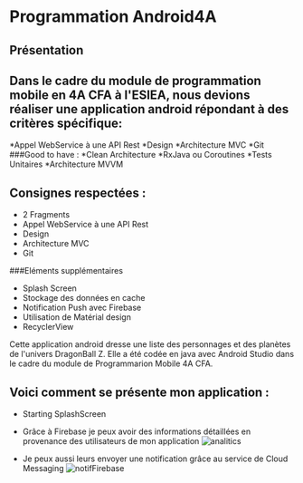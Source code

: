 # Programmation Android4A

## Présentation
## Dans le cadre du module de programmation mobile en 4A CFA à l'ESIEA, nous devions réaliser une application android répondant à des critères spécifique:
*Appel WebService à une API Rest
*Design
*Architecture MVC
*Git
###Good to have :
*Clean Architecture
*RxJava ou Coroutines
*Tests Unitaires
*Architecture MVVM

## Consignes respectées :
* 2 Fragments
* Appel WebService à une API Rest
* Design
* Architecture MVC
* Git

###Eléments supplémentaires
* Splash Screen
* Stockage des données en cache
* Notification Push avec Firebase
* Utilisation de Matérial design
* RecyclerView

Cette application android dresse une liste des personnages et des planètes de l'univers DragonBall Z. Elle a été codée en java avec Android Studio dans le cadre du module de Programmarion Mobile 4A CFA.

## Voici comment se présente mon application :
* Starting SplashScreen

* Grâce à Firebase je peux avoir des informations détaillées en provenance des utilisateurs de mon application
![analitics](https://user-images.githubusercontent.com/49784726/59282295-f8ca3680-8c68-11e9-80b3-a29eefd5df35.PNG)

* Je peux aussi leurs envoyer une notification grâce au service de Cloud Messaging
![notifFirebase](https://user-images.githubusercontent.com/49784726/59283784-67a88f00-8c6b-11e9-9fd5-bd647e014635.PNG)

